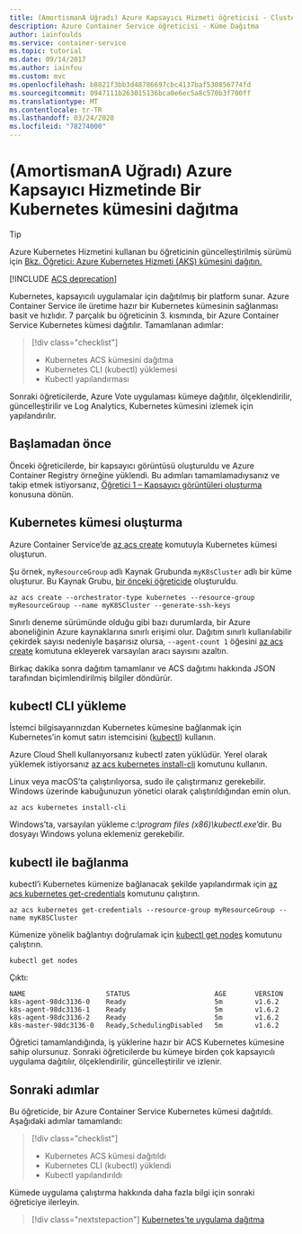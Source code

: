 ```yaml
---
title: (AmortismanA Uğradı) Azure Kapsayıcı Hizmeti öğreticisi - Cluster Dağı'nı Dağıt
description: Azure Container Service öğreticisi - Küme Dağıtma
author: iainfoulds
ms.service: container-service
ms.topic: tutorial
ms.date: 09/14/2017
ms.author: iainfou
ms.custom: mvc
ms.openlocfilehash: b8821f3bb3d48786697cbc4137baf530856774fd
ms.sourcegitcommit: 0947111b263015136bca0e6ec5a8c570b3f700ff
ms.translationtype: MT
ms.contentlocale: tr-TR
ms.lasthandoff: 03/24/2020
ms.locfileid: "78274000"
---
```

# <a name="deprecated-deploy-a-kubernetes-cluster-in-azure-container-service"></a>(AmortismanA Uğradı) Azure Kapsayıcı Hizmetinde Bir Kubernetes kümesini dağıtma

> [!TIP]
> Azure Kubernetes Hizmetini kullanan bu öğreticinin güncelleştirilmiş sürümü için [Bkz. Öğretici: Azure Kubernetes Hizmeti (AKS) kümesini dağıtın.](../../aks/tutorial-kubernetes-deploy-cluster.md)

[!INCLUDE [ACS deprecation](../../../includes/container-service-kubernetes-deprecation.md)]

Kubernetes, kapsayıcılı uygulamalar için dağıtılmış bir platform sunar. Azure Container Service ile üretime hazır bir Kubernetes kümesinin sağlanması basit ve hızlıdır. 7 parçalık bu öğreticinin 3. kısmında, bir Azure Container Service Kubernetes kümesi dağıtılır. Tamamlanan adımlar:

> [!div class="checklist"]
> * Kubernetes ACS kümesini dağıtma
> * Kubernetes CLI (kubectl) yüklemesi
> * Kubectl yapılandırması

Sonraki öğreticilerde, Azure Vote uygulaması kümeye dağıtılır, ölçeklendirilir, güncelleştirilir ve Log Analytics, Kubernetes kümesini izlemek için yapılandırılır.

## <a name="before-you-begin"></a>Başlamadan önce

Önceki öğreticilerde, bir kapsayıcı görüntüsü oluşturuldu ve Azure Container Registry örneğine yüklendi. Bu adımları tamamlamadıysanız ve takip etmek istiyorsanız, [Öğretici 1 – Kapsayıcı görüntüleri oluşturma](./container-service-tutorial-kubernetes-prepare-app.md) konusuna dönün.

## <a name="create-kubernetes-cluster"></a>Kubernetes kümesi oluşturma

Azure Container Service’de [az acs create](/cli/azure/acs#az-acs-create) komutuyla Kubernetes kümesi oluşturun. 

Şu örnek, `myResourceGroup` adlı Kaynak Grubunda `myK8sCluster` adlı bir küme oluşturur. Bu Kaynak Grubu, [bir önceki öğreticide](./container-service-tutorial-kubernetes-prepare-acr.md) oluşturuldu.

```azurecli-interactive
az acs create --orchestrator-type kubernetes --resource-group myResourceGroup --name myK8SCluster --generate-ssh-keys 
```

Sınırlı deneme sürümünde olduğu gibi bazı durumlarda, bir Azure aboneliğinin Azure kaynaklarına sınırlı erişimi olur. Dağıtım sınırlı kullanılabilir çekirdek sayısı nedeniyle başarısız olursa, `--agent-count 1` öğesini [az acs create](/cli/azure/acs#az-acs-create) komutuna ekleyerek varsayılan aracı sayısını azaltın. 

Birkaç dakika sonra dağıtım tamamlanır ve ACS dağıtımı hakkında JSON tarafından biçimlendirilmiş bilgiler döndürür.

## <a name="install-the-kubectl-cli"></a>kubectl CLI yükleme

İstemci bilgisayarınızdan Kubernetes kümesine bağlanmak için Kubernetes’in komut satırı istemcisini ([kubectl](https://kubernetes.io/docs/user-guide/kubectl/)) kullanın. 

Azure Cloud Shell kullanıyorsanız kubectl zaten yüklüdür. Yerel olarak yüklemek istiyorsanız [az acs kubernetes install-cli](/cli/azure/acs/kubernetes) komutunu kullanın.

Linux veya macOS’ta çalıştırılıyorsa, sudo ile çalıştırmanız gerekebilir. Windows üzerinde kabuğunuzun yönetici olarak çalıştırıldığından emin olun.

```azurecli-interactive
az acs kubernetes install-cli 
```

Windows’ta, varsayılan yükleme *c:\program files (x86)\kubectl.exe*’dir. Bu dosyayı Windows yoluna eklemeniz gerekebilir. 

## <a name="connect-with-kubectl"></a>kubectl ile bağlanma

kubectl’i Kubernetes kümenize bağlanacak şekilde yapılandırmak için [az acs kubernetes get-credentials](/cli/azure/acs/kubernetes) komutunu çalıştırın.

```azurecli-interactive
az acs kubernetes get-credentials --resource-group myResourceGroup --name myK8SCluster
```

Kümenize yönelik bağlantıyı doğrulamak için [kubectl get nodes](https://kubernetes.io/docs/reference/generated/kubectl/kubectl-commands#get) komutunu çalıştırın.

```console
kubectl get nodes
```

Çıktı:

```output
NAME                    STATUS                     AGE       VERSION
k8s-agent-98dc3136-0    Ready                      5m        v1.6.2
k8s-agent-98dc3136-1    Ready                      5m        v1.6.2
k8s-agent-98dc3136-2    Ready                      5m        v1.6.2
k8s-master-98dc3136-0   Ready,SchedulingDisabled   5m        v1.6.2
```

Öğretici tamamlandığında, iş yüklerine hazır bir ACS Kubernetes kümesine sahip olursunuz. Sonraki öğreticilerde bu kümeye birden çok kapsayıcılı uygulama dağıtılır, ölçeklendirilir, güncelleştirilir ve izlenir.

## <a name="next-steps"></a>Sonraki adımlar

Bu öğreticide, bir Azure Container Service Kubernetes kümesi dağıtıldı. Aşağıdaki adımlar tamamlandı:

> [!div class="checklist"]
> * Kubernetes ACS kümesi dağıtıldı
> * Kubernetes CLI (kubectl) yüklendi
> * Kubectl yapılandırıldı

Kümede uygulama çalıştırma hakkında daha fazla bilgi için sonraki öğreticiye ilerleyin.

> [!div class="nextstepaction"]
> [Kubernetes'te uygulama dağıtma](./container-service-tutorial-kubernetes-deploy-application.md)
